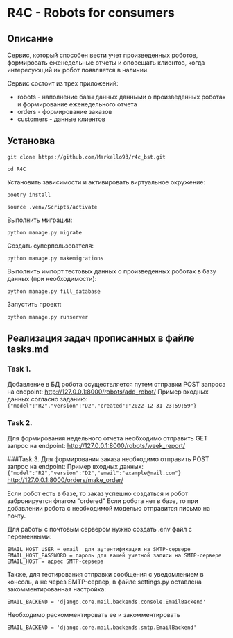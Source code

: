 # R4C - Robots for consumers
## Описание
Cервис, который способен вести учет произведенных роботов, формировать еженедельные отчеты и оповещать клиентов, когда интересующий их робот появляется в наличии.

Сервис состоит из трех приложений:
- robots - наполнение базы данных данными о произведенных роботах и формирование еженедельного отчета
- orders - формирование заказов
- customers - данные клиентов

## Установка
```
git clone https://github.com/Markello93/r4c_bst.git
```
```
cd R4C
```
Установить зависимости и активировать виртуальное окружение:
```
poetry install
```
```
source .venv/Scripts/activate
```
Выполнить миграции:
```
python manage.py migrate
```

Создать суперпользователя:
```
python manage.py makemigrations
```
Выполнить импорт тестовых данных о произведенных роботах в базу данных (при необходимости):
```
python manage.py fill_database
```
Запустить проект:
```
python manage.py runserver
```

## Реализация задач прописанных в файле tasks.md
### Task 1.
Добавление в БД робота осуществляется путем отправки POST запроса на endpoint:
http://127.0.0.1:8000/robots/add_robot/
Пример входных данных согласно заданию:
```{"model":"R2","version":"D2","created":"2022-12-31 23:59:59"}```
### Task 2.
Для формирования недельного отчета необходимо отправить GET запрос на endpoint:
http://127.0.0.1:8000/robots/week_report/

###Task 3.
Для формирования заказа необходимо отправить POST запрос на endpoint:
Пример входных данных:
```{"model":"R2","version":"D2","email":"example@mail.com"}```
http://127.0.0.1:8000/orders/make_order/

Если робот есть в базе, то заказ успешно создаться и робот забронируется флагом "ordered"
Если робота нет в базе, то при добавлении робота с необходимой моделью
отправится письмо на почту.

Для работы с почтовым сервером нужно создать .env файл с переменными:
```
EMAIL_HOST_USER = email  для аутентификации на SMTP-сервере
EMAIL_HOST_PASSWORD = пароль для вашей учетной записи на SMTP-сервере
EMAIL_HOST = адрес SMTP-сервера
```

Также, для тестирования отправки сообщения с уведомлением в консоль,
а не через SMTP-сервер,
в файле settings.py оставлена закомментированная настройка:
```
EMAIL_BACKEND = 'django.core.mail.backends.console.EmailBackend'
```
Необходимо раскомментировать ее и закомментировать
```
EMAIL_BACKEND = 'django.core.mail.backends.smtp.EmailBackend'
```
